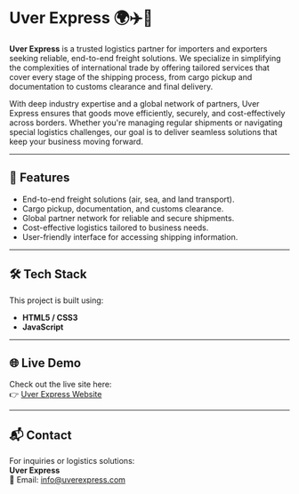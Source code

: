 # Uver Express 🌍✈️🚢  

**Uver Express** is a trusted logistics partner for importers and exporters seeking reliable, end-to-end freight solutions. We specialize in simplifying the complexities of international trade by offering tailored services that cover every stage of the shipping process, from cargo pickup and documentation to customs clearance and final delivery.  

With deep industry expertise and a global network of partners, Uver Express ensures that goods move efficiently, securely, and cost-effectively across borders. Whether you're managing regular shipments or navigating special logistics challenges, our goal is to deliver seamless solutions that keep your business moving forward.  

---

## 🚀 Features
- End-to-end freight solutions (air, sea, and land transport).  
- Cargo pickup, documentation, and customs clearance.  
- Global partner network for reliable and secure shipments.  
- Cost-effective logistics tailored to business needs.  
- User-friendly interface for accessing shipping information.  

---

## 🛠️ Tech Stack
This project is built using:
- **HTML5 / CSS3**  
- **JavaScript**

---

## 🌐 Live Demo
Check out the live site here:  
👉 [Uver Express Website](http://uverexpress-001-site5.mtempurl.com/index.html)  

---

## 📬 Contact  

For inquiries or logistics solutions:  
**Uver Express**  
📧 Email: info@uverexpress.com
